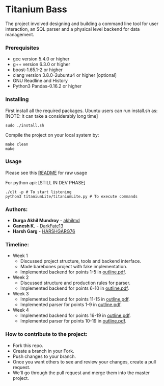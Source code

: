 # Titanium Bass #

The project involved designing and building a command line tool for user interaction, an SQL parser and a physical level backend for data management.

### Prerequisites

* gcc version 5.4.0 or higher
* g++ version 6.3.0 or higher
* boost-1.65.1-2 or higher
* clang version 3.8.0-2ubuntu4 or higher [optional]
* GNU Readline and History
* Python3 Pandas-0.16.2 or higher 

### Installing

First install all the required packages. Ubuntu users can run install.sh as: [NOTE: It can take a considerably long time]

```
sudo ./install.sh
```

Compile the project on your local system by:

```
make clean
make
```

### Usage

Please see this [README](https://github.com/DarkFate13/Titanium-Bass/blob/master/examples/README.md) for raw usage

For python api: [STILL IN DEV PHASE]

```
./clt -p # To start listening
python3 titaniumLite/titaniumLite.py # To execute commands 
```

### Authors: ###

* **Durga Akhil Mundroy** - [akhilmd](https://github.com/akhilmd)
* **Ganesh K.** - [DarkFate13](https://github.com/DarkFate13)
* **Harsh Garg** - [HARSHGARG76](https://github.com/HARSHGARG76)


### Timeline: ###
* Week 1
	* Discussed project structure, tools and backend interface.
	* Made barebones project with fake implementation.
	* Implemented backend for points 1-5 in [outline.pdf](https://github.com/DarkFate13/Titanium-Bass/blob/master/outline.pdf).
* Week 2
	* Discussed structure and production rules for parser.
	* Implemented backend for points 6-10 in [outline.pdf](https://github.com/DarkFate13/Titanium-Bass/blob/master/outline.pdf).
* Week 3
	* Implemented backend for points 11-15 in [outline.pdf](https://github.com/DarkFate13/Titanium-Bass/blob/master/outline.pdf).
	* Implemented parser for points 1-9 in [outline.pdf](https://github.com/DarkFate13/Titanium-Bass/blob/master/outline.pdf).
* Week 4
	* Implemented backend for points 16-19 in [outline.pdf](https://github.com/DarkFate13/Titanium-Bass/blob/master/outline.pdf).
	* Implemented parser for points 10-19 in [outline.pdf](https://github.com/DarkFate13/Titanium-Bass/blob/master/outline.pdf).

### How to contribute to the project: ###

* Fork this repo.
* Create a branch in your Fork.
* Push changes to your branch.
* Once you want others to see and review your changes, create a pull request.
* We'll go through the pull request and merge them into the master project.